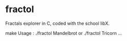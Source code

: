 # fractol

Fractals explorer in C, coded with the school libX.

make
Usage : ./fractol Mandelbrot
        or ./fractol Tricorn
        ...
